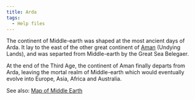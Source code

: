 ```yaml
---
title: Arda
tags:
  - Help files
---
```

The continent of Middle-earth was shaped at the most ancient days of
Arda. It lay to the east of the other great continent of
[Aman](Aman "wikilink") (Undying Lands), and was separted from
Middle-earth by the Great Sea Belegaer.

At the end of the Third Age, the continent of Aman finally departs from
Arda, leaving the mortal realm of Middle-earth which would eventually
evolve into Europe, Asia, Africa and Australia.

See also: [Map of Middle Earth](Location "wikilink")
